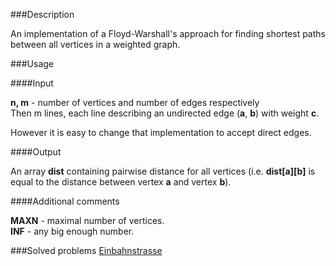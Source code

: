 ###Description

An implementation of a Floyd-Warshall's approach for finding shortest paths between all vertices in a weighted graph.

###Usage

####Input

<b>n, m</b> - number of vertices and number of edges respectively <br>
Then m lines, each line describing an undirected edge (<b>a</b>, <b>b</b>) with weight <b>c</b>. <br> 

However it is easy to change that implementation to accept direct edges.

####Output

An array <b>dist</b> containing pairwise distance for all vertices (i.e. <b>dist[a][b]</b> is equal to the distance between vertex <b>a</b> and vertex <b>b</b>).

####Additional comments

<b>MAXN</b> - maximal number of vertices. <br>
<b>INF</b>  - any big enough number. <br>

###Solved problems
[Einbahnstrasse](http://www.spoj.com/problems/ANARC08F/)
